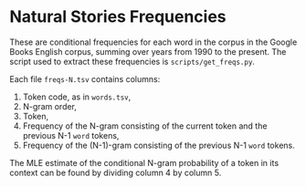 # Natural Stories Frequencies

These are conditional frequencies for each word in the corpus in the Google Books English corpus, summing over years from 1990 to the present.
The script used to extract these frequencies is `scripts/get_freqs.py`.

Each file `freqs-N.tsv` contains columns:

1. Token code, as in `words.tsv`,
2. N-gram order,
3. Token,
4. Frequency of the N-gram consisting of the current token and the previous N-1 `word` tokens,
5. Frequency of the (N-1)-gram consisting of the previous N-1 `word` tokens.

The MLE estimate of the conditional N-gram probability of a token in its context can be found by dividing column 4 by column 5.
